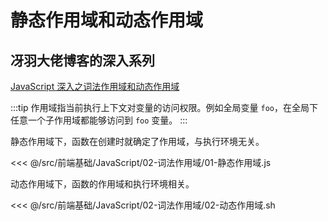 # 静态作用域和动态作用域

## 冴羽大佬博客的深入系列

[JavaScript 深入之词法作用域和动态作用域](https://github.com/mqyqingfeng/Blog/issues/3)

:::tip
作用域指当前执行上下文对变量的访问权限。例如全局变量 `foo`，在全局下任意一个子作用域都能够访问到 `foo` 变量。
:::

静态作用域下，函数在创建时就确定了作用域，与执行环境无关。

<<< @/src/前端基础/JavaScript/02-词法作用域/01-静态作用域.js

动态作用域下，函数的作用域和执行环境相关。

<<< @/src/前端基础/JavaScript/02-词法作用域/02-动态作用域.sh
